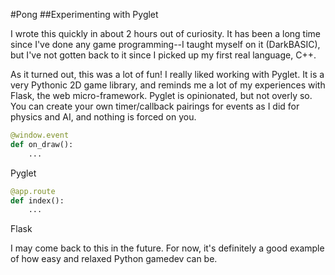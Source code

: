 #Pong
##Experimenting with Pyglet

I wrote this quickly in about 2 hours out of curiosity. It has been a long time since I've done any game programming--I taught myself on it (DarkBASIC), but I've not gotten back to it since I picked up my first real language, C++.

As it turned out, this was a lot of fun! I really liked working with Pyglet. It is a very Pythonic 2D game library, and reminds me a lot of my experiences with Flask, the web micro-framework. Pyglet is opinionated, but not overly so. You can create your own timer/callback pairings for events as I did for physics and AI, and nothing is forced on you.

```python
@window.event
def on_draw():
	... 
```

Pyglet

```python
@app.route
def index():
	...
```

Flask

I may come back to this in the future. For now, it's definitely a good example of how easy and relaxed Python gamedev can be.
